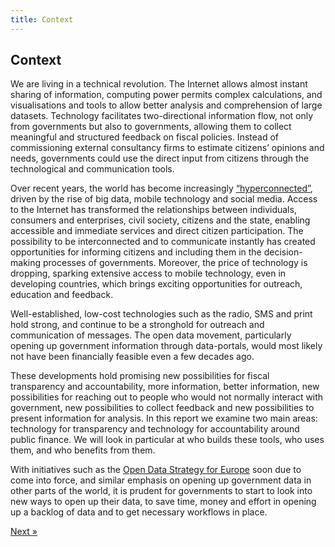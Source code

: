 ```yaml
---
title: Context
---
```


## Context

We are living in a technical revolution. The Internet allows almost instant sharing of information, computing power permits complex calculations, and visualisations and tools to allow better analysis and comprehension of large datasets. Technology facilitates two-directional information flow, not only from governments but also to governments, allowing them to collect meaningful and structured feedback on fiscal policies. Instead of commissioning external consultancy firms to estimate citizens’ opinions and needs, governments could use the direct input from citizens through the technological and communication tools.

Over recent years, the world has become increasingly [“hyperconnected”](http://reports.weforum.org/global-information-technology-2012/), driven by the rise of big data, mobile technology and social media. Access to the Internet has transformed the relationships between individuals, consumers and enterprises, civil society, citizens and the state, enabling accessible and immediate services and direct citizen participation. The possibility to be interconnected and to communicate instantly has created opportunities for informing citizens and including them in the decision-making processes of governments.  Moreover, the price of technology is dropping, sparking extensive access to mobile technology, even in developing countries, which brings exciting opportunities for outreach, education and feedback.

Well-established, low-cost technologies such as the radio, SMS  and print hold strong, and continue to be a stronghold for outreach and communication of messages. The open data movement, particularly opening up government information through data-portals, would most likely not have been financially feasible even a few decades ago.

These developments hold promising new possibilities for fiscal transparency and accountability, more information, better information, new possibilities for reaching out to people who would not normally interact with government, new possibilities to collect feedback and new possibilities to present information for analysis. In this report we examine two main areas: technology for transparency and technology for accountability around public finance. We will look in particular at who builds these tools, who uses them, and who benefits from them.

With initiatives such as the [Open Data Strategy for Europe](http://bit.ly/EUopendata) soon due to come into force, and similar emphasis on opening up government data in other parts of the world, it is prudent for governments to start to look into new ways to open up their data, to save time, money and effort in opening up a backlog of data and to get necessary workflows in place.

<div class="pull-right"><a class="btn btn-default btn-mini" href="../chapter1-3">Next &raquo;</a></div>
